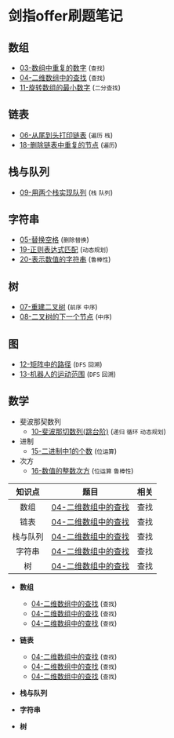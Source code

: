 # 剑指offer刷题笔记

## 数组

- [03-数组中重复的数字](03-数组中重复的数字.md) (`查找`)
- [04-二维数组中的查找](04-二维数组中的查找.md) (`查找`)
- [11-旋转数组的最小数字](11-旋转数组的最小数字.md) (`二分查找`)

## 链表

- [06-从尾到头打印链表](06-从尾到头打印链表.md) (`遍历` `栈`)
- [18-删除链表中重复的节点](18-删除链表中重复的节点.md) (`遍历`)

## 栈与队列

- [09-用两个栈实现队列](09-用两个栈实现队列.md) (`栈` `队列`)

## 字符串

- [05-替换空格](05-替换空格.md) (`删除替换`)
- [19-正则表达式匹配](19-正则表达式匹配.md) (`动态规划`)
- [20-表示数值的字符串](20-表示数值的字符串.md) (`鲁棒性`)

## 树

- [07-重建二叉树](07-重建二叉树.md) (`前序` `中序`)
- [08-二叉树的下一个节点](08-二叉树的下一个节点.md) (`中序`)

## 图

- [12-矩阵中的路径](12-矩阵中的路径.md) (`DFS` `回溯`)
- [13-机器人的运动范围](13-机器人的运动范围.md) (`DFS` `回溯`)

## 数学
* 斐波那契数列
  - [10-斐波那切数列(跳台阶)](10-斐波那切数列(跳台阶).md) (`递归` `循环` `动态规划`)
* 进制
  - [15-二进制中1的个数](15-二进制中1的个数.md) (`位运算`)
* 次方
  - [16-数值的整数次方](16-数值的整数次方.md) (`位运算` `鲁棒性`)

| 知识点 | 题目 | 相关 |
|:---:|:---:|:---:|
| 数组 | [04-二维数组中的查找](04-二维数组中的查找.md) | 查找 |
| 链表 | [04-二维数组中的查找](04-二维数组中的查找.md) | 查找 |
| 栈与队列 | [04-二维数组中的查找](04-二维数组中的查找.md) | 查找 |
| 字符串 | [04-二维数组中的查找](04-二维数组中的查找.md) | 查找 |
| 树 | [04-二维数组中的查找](04-二维数组中的查找.md) | 查找 |

* **数组**

  - [04-二维数组中的查找](04-二维数组中的查找.md) (`查找`)
  - [04-二维数组中的查找](04-二维数组中的查找.md) (`查找`)
  - [04-二维数组中的查找](04-二维数组中的查找.md) (`查找`)

* **链表**

  - [04-二维数组中的查找](04-二维数组中的查找.md) (`查找`)
  - [04-二维数组中的查找](04-二维数组中的查找.md) (`查找`)
  - [04-二维数组中的查找](04-二维数组中的查找.md) (`查找`)

* **栈与队列**

* **字符串**

* **树**
